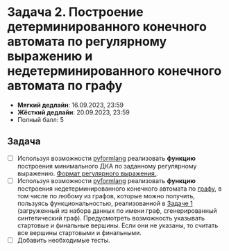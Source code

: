 # Задача 2. Построение детерминированного конечного автомата по регулярному выражению и недетерминированного конечного автомата по графу

* **Мягкий дедлайн**: 16.09.2023, 23:59
* **Жёсткий дедлайн**: 20.09.2023, 23:59
* Полный балл: 5

## Задача

- [ ] Используя возможности [pyformlang](https://pyformlang.readthedocs.io/en/latest/) реализовать **функцию** построения минимального ДКА по заданному регулярному выражению. [Формат регулярного выражения.](https://pyformlang.readthedocs.io/en/latest/usage.html#regular-expression).
- [ ] Используя возможности [pyformlang](https://pyformlang.readthedocs.io/en/latest/) реализовать **функцию** построения недетерминированного конечного автомата по [графу](https://networkx.org/documentation/stable/reference/classes/multidigraph.html), в том числе по любому из графов, которые можно получить, пользуясь функциональностью, реализованной в [Задаче 1](https://github.com/FormalLanguageConstrainedPathQuerying/formal-lang-course/blob/main/tasks/task1.md) (загруженный из набора данных по имени граф, сгенерированный синтетический граф). Предусмотреть возможность указывать стартовые и финальные вершины. Если они не указаны, то считать все вершины стартовыми и финальными.
- [ ] Добавить необходимые тесты.
